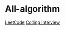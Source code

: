 # All-algorithm


[LeetCode](/Online-judge/leetcode/README.md)
[Coding Interview](/doc/readme/README.md)